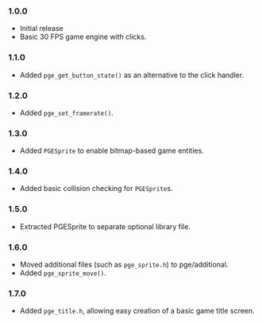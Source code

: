 ### 1.0.0
- Initial release
- Basic 30 FPS game engine with clicks.

### 1.1.0
- Added `pge_get_button_state()` as an alternative to the click handler.

### 1.2.0
- Added `pge_set_framerate()`.

### 1.3.0
- Added `PGESprite` to enable bitmap-based game entities.

### 1.4.0
- Added basic collision checking for `PGESprite`s.

### 1.5.0
- Extracted PGESprite to separate optional library file.

### 1.6.0
 - Moved additional files (such as `pge_sprite.h`) to pge/additional.
 - Added `pge_sprite_move()`.

### 1.7.0
 - Added `pge_title.h`, allowing easy creation of a basic game title screen.